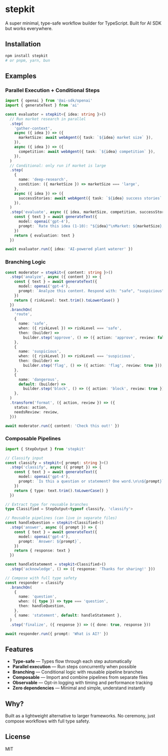 # stepkit

A super minimal, type-safe workflow builder for TypeScript. Built for AI SDK but works everywhere.

## Installation

```bash
npm install stepkit
# or pnpm, yarn, bun
```

## Examples

### Parallel Execution + Conditional Steps

```typescript
import { openai } from '@ai-sdk/openai'
import { generateText } from 'ai'

const evaluator = stepkit<{ idea: string }>()
  // Run market research in parallel
  .step(
    'gather-context',
    async ({ idea }) => ({
      marketSize: await webAgent({ task: `${idea} market size` }),
    }),
    async ({ idea }) => ({
      competition: await webAgent({ task: `${idea} competition` }),
    }),
  )
  // Conditional: only run if market is large
  .step(
    {
      name: 'deep-research',
      condition: ({ marketSize }) => marketSize === 'large',
    },
    async ({ idea }) => ({
      successStories: await webAgent({ task: `${idea} success stories` }),
    }),
  )
  .step('evaluate', async ({ idea, marketSize, competition, successStories }) => {
    const { text } = await generateText({
      model: openai('gpt-4'),
      prompt: `Rate this idea (1-10): "${idea}"\nMarket: ${marketSize}, Competition: ${competition}`,
    })
    return { evaluation: text }
  })

await evaluator.run({ idea: 'AI-powered plant waterer' })
```

### Branching Logic

```typescript
const moderator = stepkit<{ content: string }>()
  .step('analyze', async ({ content }) => {
    const { text } = await generateText({
      model: openai('gpt-4'),
      prompt: `Analyze this content. Respond with: "safe", "suspicious", or "dangerous"\n\n${content}`,
    })
    return { riskLevel: text.trim().toLowerCase() }
  })
  .branchOn(
    'route',
    {
      name: 'safe',
      when: ({ riskLevel }) => riskLevel === 'safe',
      then: (builder) =>
        builder.step('approve', () => ({ action: 'approve', review: false })),
    },
    {
      name: 'suspicious',
      when: ({ riskLevel }) => riskLevel === 'suspicious',
      then: (builder) =>
        builder.step('flag', () => ({ action: 'flag', review: true })),
    },
    {
      name: 'dangerous',
      default: (builder) =>
        builder.step('block', () => ({ action: 'block', review: true })),
    },
  )
  .transform('format', ({ action, review }) => ({
    status: action,
    needsReview: review,
  }))

await moderator.run({ content: 'Check this out!' })
```

### Composable Pipelines

```typescript
import { StepOutput } from 'stepkit'

// Classify input
const classify = stepkit<{ prompt: string }>()
  .step('classify', async ({ prompt }) => {
    const { text } = await generateText({
      model: openai('gpt-4'),
      prompt: `Is this a question or statement? One word.\n\n${prompt}`,
    })
    return { type: text.trim().toLowerCase() }
  })

// Extract type for reusable branches
type Classified = StepOutput<typeof classify, 'classify'>

// Reusable pipelines (can live in separate files)
const handleQuestion = stepkit<Classified>()
  .step('answer', async ({ prompt }) => {
    const { text } = await generateText({
      model: openai('gpt-4'),
      prompt: `Answer: ${prompt}`,
    })
    return { response: text }
  })

const handleStatement = stepkit<Classified>()
  .step('acknowledge', () => ({ response: 'Thanks for sharing!' }))

// Compose with full type safety
const responder = classify
  .branchOn(
    {
      name: 'question',
      when: ({ type }) => type === 'question',
      then: handleQuestion,
    },
    { name: 'statement', default: handleStatement },
  )
  .step('finalize', ({ response }) => ({ done: true, response }))

await responder.run({ prompt: 'What is AI?' })
```

## Features

- **Type-safe** — Types flow through each step automatically
- **Parallel execution** — Run steps concurrently when possible
- **Branching** — Conditional logic with reusable pipeline branches
- **Composable** — Import and combine pipelines from separate files
- **Observable** — Opt-in logging with timing and performance tracking
- **Zero dependencies** — Minimal and simple, understand instantly

## Why?

Built as a lightweight alternative to larger frameworks. No ceremony, just compose workflows with full type safety.

## License

MIT

